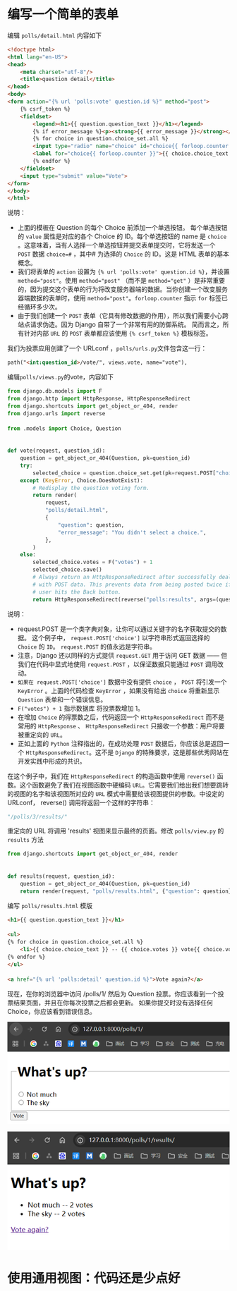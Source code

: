 # 编写一个简单的表单

编辑 `polls/detail.html` 内容如下

```html
<!doctype html>
<html lang="en-US">
<head>
    <meta charset="utf-8"/>
    <title>question detail</title>
</head>
<body>
<form action="{% url 'polls:vote' question.id %}" method="post">
    {% csrf_token %}
    <fieldset>
        <legend><h1>{{ question.question_text }}</h1></legend>
        {% if error_message %}<p><strong>{{ error_message }}</strong></p>{% endif %}
        {% for choice in question.choice_set.all %}
        <input type="radio" name="choice" id="choice{{ forloop.counter }}" value="{{ choice.id }}">
        <label for="choice{{ forloop.counter }}">{{ choice.choice_text }}</label><br>
        {% endfor %}
    </fieldset>
    <input type="submit" value="Vote">
</form>
</body>
</html>
```

说明：
- 上面的模板在 Question 的每个 Choice 前添加一个单选按钮。 每个单选按钮的 `value` 属性是对应的各个 Choice 的 ID。每个单选按钮的 name 是 `choice` 。这意味着，当有人选择一个单选按钮并提交表单提交时，它将发送一个 `POST` 数据 `choice=#` ，其中# 为选择的 `Choice` 的 ID。这是 HTML 表单的基本概念。
- 我们将表单的 `action` 设置为 `{% url 'polls:vote' question.id %}`，并设置 `method="post"`。使用 `method="post"` （而不是 `method="get"` ）是非常重要的，因为提交这个表单的行为将改变服务器端的数据。当你创建一个改变服务器端数据的表单时，使用 `method="post"`。`forloop.counter` 指示 `for` 标签已经循环多少次。
- 由于我们创建一个 `POST` 表单（它具有修改数据的作用），所以我们需要小心跨站点请求伪造。因为 Django 自带了一个非常有用的防御系统。 简而言之，所有针对内部 `URL` 的 `POST` 表单都应该使用 `{% csrf_token %}` 模板标签。

我们为投票应用创建了一个 URLconf ，`polls/urls.py`文件包含这一行：
```html
path("<int:question_id>/vote/", views.vote, name="vote"),
```

编辑`polls/views.py`的vote，内容如下
```py
from django.db.models import F
from django.http import HttpResponse, HttpResponseRedirect
from django.shortcuts import get_object_or_404, render
from django.urls import reverse

from .models import Choice, Question


def vote(request, question_id):
    question = get_object_or_404(Question, pk=question_id)
    try:
        selected_choice = question.choice_set.get(pk=request.POST["choice"])
    except (KeyError, Choice.DoesNotExist):
        # Redisplay the question voting form.
        return render(
            request,
            "polls/detail.html",
            {
                "question": question,
                "error_message": "You didn't select a choice.",
            },
        )
    else:
        selected_choice.votes = F("votes") + 1
        selected_choice.save()
        # Always return an HttpResponseRedirect after successfully dealing
        # with POST data. This prevents data from being posted twice if a
        # user hits the Back button.
        return HttpResponseRedirect(reverse("polls:results", args=(question.id,)))
```
说明：
- request.POST 是一个类字典对象，让你可以通过关键字的名字获取提交的数据。 这个例子中， `request.POST['choice']` 以字符串形式返回选择的 `Choice` 的 `ID`。 `request.POST` 的值永远是字符串。
- 注意，Django 还以同样的方式提供 `request.GET` 用于访问 GET 数据 —— 但我们在代码中显式地使用 `request.POST` ，以保证数据只能通过 `POST` 调用改动。
- `如果在 request.POST['choice']` 数据中没有提供 `choice` ， `POST` 将引发一个 `KeyError` 。上面的代码检查 `KeyError` ，如果没有给出 `choice` 将重新显示 `Question` 表单和一个错误信息。
- `F("votes") + 1` 指示数据库 将投票数增加 1。
- 在增加 `Choice` 的得票数之后，代码返回一个 `HttpResponseRedirect` 而不是常用的 `HttpResponse` 、 `HttpResponseRedirect` 只接收一个参数：用户将要被重定向的 `URL`。
- 正如上面的 `Python` 注释指出的，在成功处理 `POST` 数据后，你应该总是返回一个 `HttpResponseRedirect`。这不是 `Django` 的特殊要求，这是那些优秀网站在开发实践中形成的共识。

在这个例子中，我们在 `HttpResponseRedirect` 的构造函数中使用 `reverse()` 函数。这个函数避免了我们在视图函数中硬编码 `URL`。它需要我们给出我们想要跳转的视图的名字和该视图所对应的 `URL` 模式中需要给该视图提供的参数。中设定的 URLconf， reverse() 调用将返回一个这样的字符串：
```python
"/polls/3/results/"
```

重定向的 URL 将调用 'results' 视图来显示最终的页面。修改 `polls/view.py` 的 `results` 方法
```python
from django.shortcuts import get_object_or_404, render


def results(request, question_id):
    question = get_object_or_404(Question, pk=question_id)
    return render(request, "polls/results.html", {"question": question})
```

编写 `polls/results.html` 模版
```html
<h1>{{ question.question_text }}</h1>

<ul>
{% for choice in question.choice_set.all %}
    <li>{{ choice.choice_text }} -- {{ choice.votes }} vote{{ choice.votes|pluralize }}</li>
{% endfor %}
</ul>

<a href="{% url 'polls:detail' question.id %}">Vote again?</a>
```

现在，在你的浏览器中访问 /polls/1/ 然后为 Question 投票。你应该看到一个投票结果页面，并且在你每次投票之后都会更新。 如果你提交时没有选择任何 Choice，你应该看到错误信息。

![投票页面.png](images/投票页面.png)

![投票结果页面.png](images/投票结果页面.png)

# 使用通用视图：代码还是少点好

